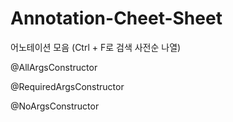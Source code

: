 # Annotation-Cheet-Sheet
어노테이션 모음 (Ctrl + F로 검색 사전순 나열)

@AllArgsConstructor

@RequiredArgsConstructor


@NoArgsConstructor


